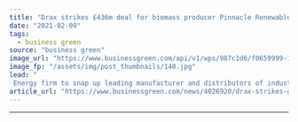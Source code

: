 ```yaml
---
title: "Drax strikes £436m deal for biomass producer Pinnacle Renewable Energy"
date: "2021-02-09"
tags: 
  - business green
source: "business green"
image_url: "https://www.businessgreen.com/api/v1/wps/987c1d6/f0659999-122f-45b9-a1b8-6dc29cd5de2e/3/Biomass-domes-at-Drax-Power-Station-185x114.jpg"
image_fp: "/assets/img/post_thumbnails/140.jpg"
lead: "
 Energy firm to snap up leading manufacturer and distributors of industrial wood pellets to supply its biomass energy plants ..."
article_url: "https://www.businessgreen.com/news/4026920/drax-strikes-gbp436m-deal-biomass-producer-pinnacle-renewable-energy"
---
```


---

